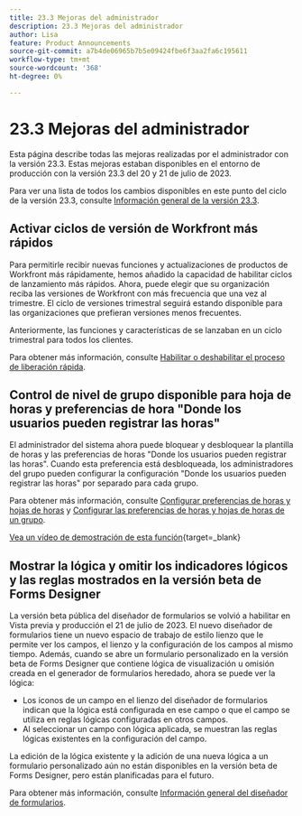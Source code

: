 ```yaml
---
title: 23.3 Mejoras del administrador
description: 23.3 Mejoras del administrador
author: Lisa
feature: Product Announcements
source-git-commit: a7b4de06965b7b5e09424fbe6f3aa2fa6c195611
workflow-type: tm+mt
source-wordcount: '368'
ht-degree: 0%

---
```


# 23.3 Mejoras del administrador

Esta página describe todas las mejoras realizadas por el administrador con la versión 23.3. Estas mejoras estaban disponibles en el entorno de producción con la versión 23.3 del 20 y 21 de julio de 2023.

Para ver una lista de todos los cambios disponibles en este punto del ciclo de la versión 23.3, consulte [Información general de la versión 23.3](/help/quicksilver/product-announcements/product-releases/23.3-release-activity/23-3-release-overview.md).

## Activar ciclos de versión de Workfront más rápidos

Para permitirle recibir nuevas funciones y actualizaciones de productos de Workfront más rápidamente, hemos añadido la capacidad de habilitar ciclos de lanzamiento más rápidos. Ahora, puede elegir que su organización reciba las versiones de Workfront con más frecuencia que una vez al trimestre. El ciclo de versiones trimestral seguirá estando disponible para las organizaciones que prefieran versiones menos frecuentes.

Anteriormente, las funciones y características de se lanzaban en un ciclo trimestral para todos los clientes.

Para obtener más información, consulte [Habilitar o deshabilitar el proceso de liberación rápida](/help/quicksilver/administration-and-setup/set-up-workfront/configure-system-defaults/enable-fast-release-process.md).

## Control de nivel de grupo disponible para hoja de horas y preferencias de hora &quot;Donde los usuarios pueden registrar las horas&quot;

El administrador del sistema ahora puede bloquear y desbloquear la plantilla de horas y las preferencias de horas &quot;Donde los usuarios pueden registrar las horas&quot;. Cuando esta preferencia está desbloqueada, los administradores del grupo pueden configurar la configuración &quot;Donde los usuarios pueden registrar las horas&quot; por separado para cada grupo.

Para obtener más información, consulte [Configurar preferencias de horas y hojas de horas](/help/quicksilver/administration-and-setup/set-up-workfront/configure-timesheets-schedules/timesheet-and-hour-preferences.md) y [Configurar las preferencias de horas y hojas de horas de un grupo](/help/quicksilver/administration-and-setup/manage-groups/create-and-manage-groups/configure-timesheet-hour-preferences-group.md).

[Vea un vídeo de demostración de esta función](https://video.tv.adobe.com/v/3419111/){target=_blank}

## Mostrar la lógica y omitir los indicadores lógicos y las reglas mostrados en la versión beta de Forms Designer

La versión beta pública del diseñador de formularios se volvió a habilitar en Vista previa y producción el 21 de julio de 2023. El nuevo diseñador de formularios tiene un nuevo espacio de trabajo de estilo lienzo que le permite ver los campos, el lienzo y la configuración de los campos al mismo tiempo.
Además, cuando se abre un formulario personalizado en la versión beta de Forms Designer que contiene lógica de visualización u omisión creada en el generador de formularios heredado, ahora se puede ver la lógica:

* Los iconos de un campo en el lienzo del diseñador de formularios indican que la lógica está configurada en ese campo o que el campo se utiliza en reglas lógicas configuradas en otros campos.
* Al seleccionar un campo con lógica aplicada, se muestran las reglas lógicas existentes en la configuración del campo.

La edición de la lógica existente y la adición de una nueva lógica a un formulario personalizado aún no están disponibles en la versión beta de Forms Designer, pero están planificadas para el futuro.

Para obtener más información, consulte [Información general del diseñador de formularios](/help/quicksilver/administration-and-setup/customize-workfront/create-manage-custom-forms/form-designer/form-designer-overview.md).
